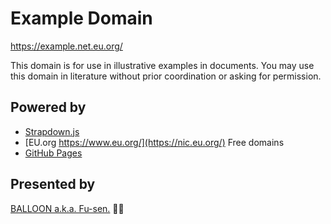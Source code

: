 # Example Domain

<https://example.net.eu.org/>

This domain is for use in illustrative examples in documents. You may use this domain in literature without prior coordination or asking for permission.

## Powered by

- [Strapdown.js](https://strapdownjs.com/)
- [EU.org https://www.eu.org/](https://nic.eu.org/) Free domains
- [GitHub Pages](https://pages.github.com/)

## Presented by

[BALLOON a.k.a. Fu-sen.](https://balloon.im/) 🎈😍
